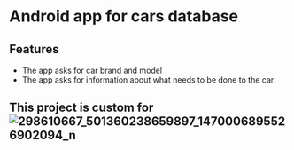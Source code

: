 
# Android app for cars database



## Features

 - The app asks for car brand and model
 - The app asks for information about what needs to be done to the car

## This project is custom for![298610667_501360238659897_1470006895526902094_n](https://user-images.githubusercontent.com/115580585/207262751-86f92732-70db-4c65-bbdc-bc405e1dbc9d.jpg)






